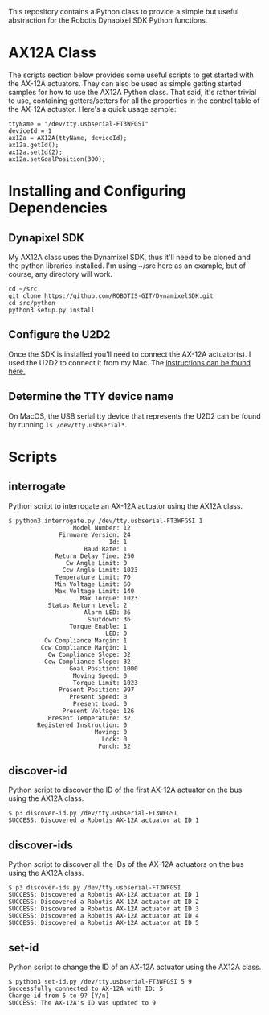 This repository contains a Python class to provide a simple but useful
abstraction for the Robotis Dynapixel SDK Python functions.



# AX12A Class

The scripts section below provides some useful scripts to get started
with the AX-12A actuators.  They can also be used as simple getting
started samples for how to use the AX12A Python class.  That said,
it's rather trivial to use, containing getters/setters for all the
properties in the control table of the AX-12A actuator.  Here's a
quick usage sample:

```
ttyName = "/dev/tty.usbserial-FT3WFGSI"
deviceId = 1
ax12a = AX12A(ttyName, deviceId);
ax12a.getId();
ax12a.setId(2);
ax12a.setGoalPosition(300);
```



# Installing and Configuring Dependencies

## Dynapixel SDK

My AX12A class uses the Dynamixel SDK, thus it'll need to be cloned
and the python libraries installed.  I'm using ~/src here as an
example, but of course, any directory will work.

```
cd ~/src
git clone https://github.com/ROBOTIS-GIT/DynamixelSDK.git
cd src/python
python3 setup.py install
```



## Configure the U2D2

Once the SDK is installed you'll need to connect the AX-12A
actuator(s).  I used the U2D2 to connect it from my Mac.  The
[instructions can be found here.](https://emanual.robotis.com/docs/en/parts/interface/u2d2)



## Determine the TTY device name

On MacOS, the USB serial tty device that represents the U2D2 can be
found by running `ls /dev/tty.usbserial*`.



# Scripts

## interrogate

Python script to interrogate an AX-12A actuator using the AX12A class.

```
$ python3 interrogate.py /dev/tty.usbserial-FT3WFGSI 1
                  Model Number: 12
              Firmware Version: 24
                            Id: 1
                     Baud Rate: 1
             Return Delay Time: 250
                Cw Angle Limit: 0
               Ccw Angle Limit: 1023
             Temperature Limit: 70
             Min Voltage Limit: 60
             Max Voltage Limit: 140
                    Max Torque: 1023
           Status Return Level: 2
                     Alarm LED: 36
                      Shutdown: 36
                 Torque Enable: 1
                           LED: 0
          Cw Compliance Margin: 1
         Ccw Compliance Margin: 1
           Cw Compliance Slope: 32
          Ccw Compliance Slope: 32
                 Goal Position: 1000
                  Moving Speed: 0
                  Torque Limit: 1023
              Present Position: 997
                 Present Speed: 0
                  Present Load: 0
               Present Voltage: 126
           Present Temperature: 32
        Registered Instruction: 0
                        Moving: 0
                          Lock: 0
                         Punch: 32
```


## discover-id

Python script to discover the ID of the first AX-12A actuator on the bus using the AX12A class.

```
$ p3 discover-id.py /dev/tty.usbserial-FT3WFGSI
SUCCESS: Discovered a Robotis AX-12A actuator at ID 1
```



## discover-ids

Python script to discover all the IDs of the AX-12A actuators on the bus using the AX12A class.

```
$ p3 discover-ids.py /dev/tty.usbserial-FT3WFGSI
SUCCESS: Discovered a Robotis AX-12A actuator at ID 1
SUCCESS: Discovered a Robotis AX-12A actuator at ID 2
SUCCESS: Discovered a Robotis AX-12A actuator at ID 3
SUCCESS: Discovered a Robotis AX-12A actuator at ID 4
SUCCESS: Discovered a Robotis AX-12A actuator at ID 5
```



## set-id

Python script to change the ID of an AX-12A actuator using the AX12A class.

```
$ python3 set-id.py /dev/tty.usbserial-FT3WFGSI 5 9
Successfully connected to AX-12A with ID: 5
Change id from 5 to 9? [Y/n]
SUCCESS: The AX-12A's ID was updated to 9
```
